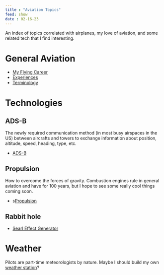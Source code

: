 ```yaml
---
title : "Aviation Topics"
feed: show
date : 02-16-23
---
```

An index of topics correlated with airplanes, my love of aviation, and some related tech that I find interesting.
# General Aviation
- [My Flying Career](notes/aviation/My%20Flying%20Career.md)
- [Experiences](notes/myadventures/flights/Experiences.md)
- [Terminology](notes/aviation/PPL%20Training/Terminology.md)

# Technologies
## ADS-B
The newly required communication method (in most busy airspaces in the US) between aircrafts and towers to exchange information about position, altitude, speed, heading, type, etc.

- [ADS-B](notes/aviation/ADSB/ADS-B.md)

## Propulsion
How to overcome the forces of gravity. Combustion engines rule in general aviation and have for 100 years, but I hope to see some really cool things coming soon.
- s[Propulsion](notes/aviation/propulsion/Propulsion%20Topics.md)

## Rabbit hole
- [Searl Effect Generator](https://segmagnetics.com/)

# Weather
Pilots are part-time meteorologists by nature. Maybe I should build my own [weather station](notes/myprojects/environmental/WeatherStation.md)?

